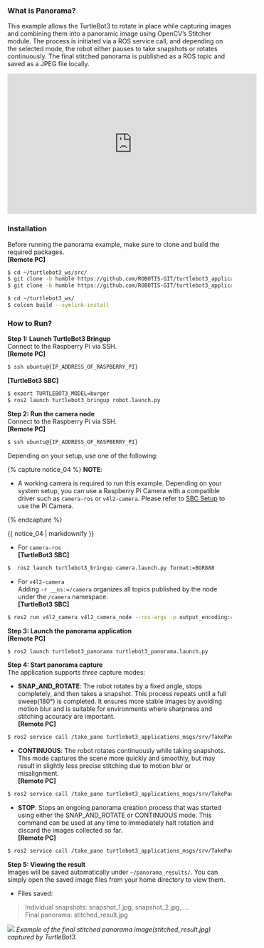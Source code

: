 
### **What is Panorama?**  
This example allows the TurtleBot3 to rotate in place while capturing images and combining them into a panoramic image using OpenCV’s Stitcher module. The process is initiated via a ROS service call, and depending on the selected mode, the robot either pauses to take snapshots or rotates continuously. The final stitched panorama is published as a ROS topic and saved as a JPEG file locally.  
<iframe width="560" height="315" src="https://www.youtube.com/embed/hsi4WSZwX_c" frameborder="0" allowfullscreen></iframe>  

### **Installation**
Before running the panorama example, make sure to clone and build the required packages.  
**[Remote PC]**  
```bash
$ cd ~/turtlebot3_ws/src/
$ git clone -b humble https://github.com/ROBOTIS-GIT/turtlebot3_applications.git
$ git clone -b humble https://github.com/ROBOTIS-GIT/turtlebot3_applications_msgs.git

$ cd ~/turtlebot3_ws/
$ colcon build --symlink-install
```  

### **How to Run?**

**Step 1: Launch TurtleBot3 Bringup**  
Connect to the Raspberry Pi via SSH.  
**[Remote PC]**  
```bash
$ ssh ubuntu@{IP_ADDRESS_OF_RASPBERRY_PI}
```
**[TurtleBot3 SBC]**  
```bash
$ export TURTLEBOT3_MODEL=burger
$ ros2 launch turtlebot3_bringup robot.launch.py
```

**Step 2: Run the camera node**   
Connect to the Raspberry Pi via SSH.  
**[Remote PC]**  
```bash
$ ssh ubuntu@{IP_ADDRESS_OF_RASPBERRY_PI}
```
Depending on your setup, use one of the following:  

{% capture notice_04 %}
**NOTE**:
- A working camera is required to run this example. Depending on your system setup, you can use a Raspberry Pi Camera with a compatible driver such as `camera-ros` or `v4l2-camera`. Please refer to [SBC Setup](/docs/en/platform/turtlebot3/sbc_setup/#raspberry-pi-camera) to use the Pi Camera.    

{% endcapture %}
<div class="notice--info">{{ notice_04 | markdownify }}</div>

- For `camera-ros`  
**[TurtleBot3 SBC]**  
```bash
$  ros2 launch turtlebot3_bringup camera.launch.py format:=BGR888
```
- For `v4l2-camera`  
Adding `-r __ns:=/camera` organizes all topics published by the node under the `/camera` namespace.   
**[TurtleBot3 SBC]**  
```bash
$ ros2 run v4l2_camera v4l2_camera_node --ros-args -p output_encoding:="bgr8" -r __ns:=/camera
```

**Step 3:  Launch the panorama application**  
**[Remote PC]**  
```bash
$ ros2 launch turtlebot3_panorama turtlebot3_panorama.launch.py
```

**Step 4: Start panorama capture**  
The application supports *three* capture modes:  

- **SNAP_AND_ROTATE**: The robot rotates by a fixed angle, stops completely, and then takes a snapshot. This process repeats until a full sweep(180°) is completed. It ensures more stable images by avoiding motion blur and is suitable for environments where sharpness and stitching accuracy are important.  
**[Remote PC]**  
```bash
$ ros2 service call /take_pano turtlebot3_applications_msgs/srv/TakePanorama "{mode: 0}"
```

- **CONTINUOUS**: The robot rotates continuously while taking snapshots. This mode captures the scene more quickly and smoothly, but may result in slightly less precise stitching due to motion blur or misalignment.   
**[Remote PC]**  
```bash
$ ros2 service call /take_pano turtlebot3_applications_msgs/srv/TakePanorama "{mode: 1}"
```

- **STOP**: Stops an ongoing panorama creation process that was started using either the SNAP_AND_ROTATE or CONTINUOUS mode. This command can be used at any time to immediately halt rotation and discard the images collected so far.  
**[Remote PC]**  
```bash
$ ros2 service call /take_pano turtlebot3_applications_msgs/srv/TakePanorama "{mode: 2}"
```

**Step 5: Viewing the result**  
Images will be saved automatically under `~/panorama_results/`. You can simply open the saved image files from your home directory to view them.  
- Files saved:  
> Individual snapshots: snapshot_1.jpg, snapshot_2.jpg, ...  
> Final panorama: stitched_result.jpg  

  ![](/assets/images/platform/turtlebot3/application/panorama_stitched_result.jpg)
  *Example of the final stitched panorama image(stitched_result.jpg) captured by TurtleBot3.*